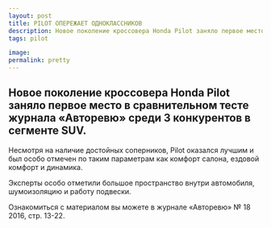 ```yaml
---
layout: post
title: PILOT ОПЕРЕЖАЕТ ОДНОКЛАССНИКОВ
description: Новое поколение кроссовера Honda Pilot заняло первое место в сравнительном тесте журнала «Авторевю» среди 3 конкурентов в сегменте SUV.
tags: pilot

image: 
permalink: pretty
---
```


## Новое поколение кроссовера Honda Pilot заняло первое место в сравнительном тесте журнала «Авторевю» среди 3 конкурентов в сегменте SUV.

Несмотря на наличие достойных соперников, Pilot оказался лучшим и был особо отмечен по таким параметрам как комфорт салона, ездовой комфорт и динамика.

Эксперты особо отметили большое пространство внутри автомобиля, шумоизоляцию и работу подвески.

Ознакомиться с материалом вы можете в журнале «Авторевю» № 18 2016, стр. 13-22.
